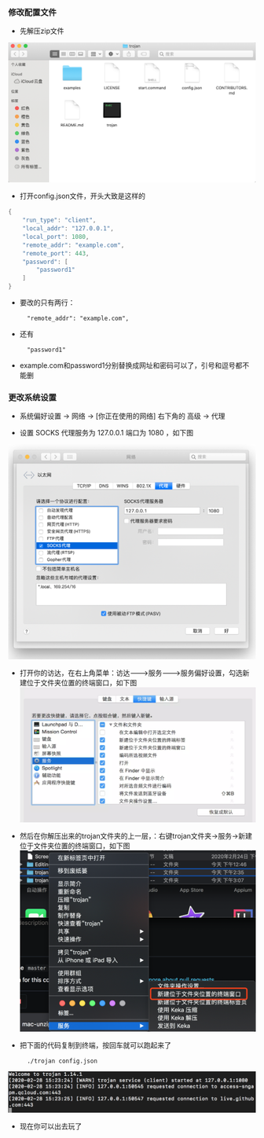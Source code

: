 ### 修改配置文件
- 先解压zip文件  

![avatar](../res/mac-unzip.png)
- 打开config.json文件，开头大致是这样的

```java
{
    "run_type": "client",
    "local_addr": "127.0.0.1",
    "local_port": 1080,
    "remote_addr": "example.com",
    "remote_port": 443,
    "password": [
        "password1"
    ]
}
```
- 要改的只有两行：      
        
        "remote_addr": "example.com",
- 还有        

        "password1"
- example.com和password1分别替换成网址和密码可以了，引号和逗号都不能删        

### 更改系统设置  
- 系统偏好设置 -> 网络 -> [你正在使用的网络] 右下角的 高级 -> 代理


- 设置 SOCKS 代理服务为 127.0.0.1 端口为 1080 ，如下图

![avatar](../res/mac-setting.png)

- 打开你的访达，在右上角菜单：访达--->服务--->服务偏好设置，勾选新建位于文件夹位置的终端窗口，如下图
![avatar](../res/mac-terminal.png)

- 然后在你解压出来的trojan文件夹的上一层，：右键trojan文件夹->服务->新建位于文件夹位置的终端窗口，如下图
![avatar](../res/mac-terminal1.png)

- 把下面的代码复制到终端，按回车就可以跑起来了        
        
        ./trojan config.json

![avatar](../res/mac-run.png)

- 现在你可以出去玩了


